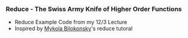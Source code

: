 ### Reduce - The Swiss Army Knife of Higher Order Functions
* Reduce Example Code from my 12/3 Lecture
* Inspired by [Mykola Bilokonsky](https://twitter.com/mykola)'s reduce tutoral